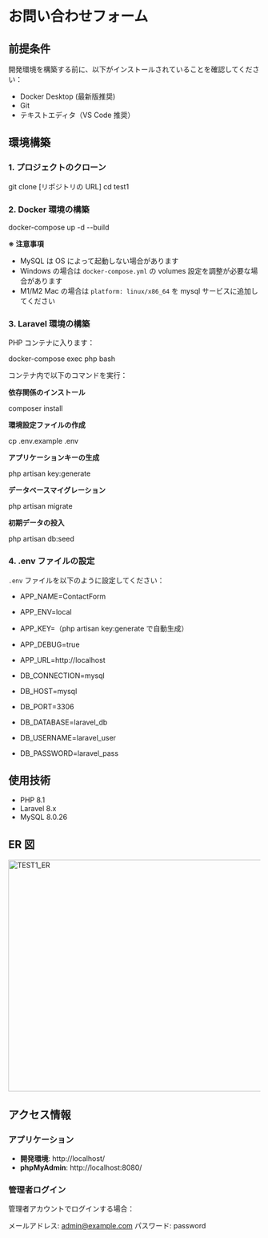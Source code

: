 # お問い合わせフォーム

## 前提条件

開発環境を構築する前に、以下がインストールされていることを確認してください：

-   Docker Desktop (最新版推奨)
-   Git
-   テキストエディタ（VS Code 推奨）

## 環境構築

### 1. プロジェクトのクローン

git clone [リポジトリの URL]
cd test1

### 2. Docker 環境の構築

docker-compose up -d --build

**※ 注意事項**

-   MySQL は OS によって起動しない場合があります
-   Windows の場合は `docker-compose.yml` の volumes 設定を調整が必要な場合があります
-   M1/M2 Mac の場合は `platform: linux/x86_64` を mysql サービスに追加してください

### 3. Laravel 環境の構築

PHP コンテナに入ります：

docker-compose exec php bash

コンテナ内で以下のコマンドを実行：

**依存関係のインストール**

composer install

**環境設定ファイルの作成**

cp .env.example .env

**アプリケーションキーの生成**

php artisan key:generate

**データベースマイグレーション**

php artisan migrate

**初期データの投入**

php artisan db:seed

### 4. .env ファイルの設定

`.env` ファイルを以下のように設定してください：

-   APP_NAME=ContactForm
-   APP_ENV=local
-   APP_KEY=（php artisan key:generate で自動生成）
-   APP_DEBUG=true
-   APP_URL=http://localhost

-   DB_CONNECTION=mysql
-   DB_HOST=mysql
-   DB_PORT=3306
-   DB_DATABASE=laravel_db
-   DB_USERNAME=laravel_user
-   DB_PASSWORD=laravel_pass

## 使用技術

-   PHP 8.1
-   Laravel 8.x
-   MySQL 8.0.26

## ER 図

<img width="882" height="462" alt="TEST1_ER" src="https://github.com/user-attachments/assets/2de3d026-0981-42ff-aba4-a3cfc635aa17" />

## アクセス情報

### アプリケーション

-   **開発環境**: http://localhost/
-   **phpMyAdmin**: http://localhost:8080/

### 管理者ログイン

管理者アカウントでログインする場合：

メールアドレス: admin@example.com
パスワード: password
